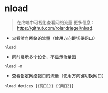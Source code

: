 # nload

> 在终端中可视化查看网络流量
> 更多信息： <https://github.com/rolandriegel/nload>.

- 查看所有网络的流量（使用方向键切换网口）

`nload`

- 同时展示多个设备，不显示流量图

`nload -m`

- 查看指定网络接口的流量（使用方向键切换网口）

`nload devices {{网口1}} {{网口2}}`

